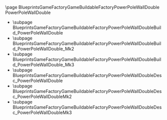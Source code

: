 \page BlueprintsGameFactoryGameBuildableFactoryPowerPoleWallDouble PowerPoleWallDouble
- \subpage BlueprintsGameFactoryGameBuildableFactoryPowerPoleWallDoubleBuild_PowerPoleWallDouble
- \subpage BlueprintsGameFactoryGameBuildableFactoryPowerPoleWallDoubleBuild_PowerPoleWallDouble_Mk2
- \subpage BlueprintsGameFactoryGameBuildableFactoryPowerPoleWallDoubleBuild_PowerPoleWallDouble_Mk3
- \subpage BlueprintsGameFactoryGameBuildableFactoryPowerPoleWallDoubleDesc_PowerPoleWallDouble
- \subpage BlueprintsGameFactoryGameBuildableFactoryPowerPoleWallDoubleDesc_PowerPoleWallDoubleMk2
- \subpage BlueprintsGameFactoryGameBuildableFactoryPowerPoleWallDoubleDesc_PowerPoleWallDoubleMk3
